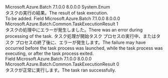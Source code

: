 <Type Name="TaskExecutionResult" FullName="Microsoft.Azure.Batch.Common.TaskExecutionResult">
  <TypeSignature Language="C#" Value="public enum TaskExecutionResult" />
  <TypeSignature Language="ILAsm" Value=".class public auto ansi sealed TaskExecutionResult extends System.Enum" />
  <TypeSignature Language="DocId" Value="T:Microsoft.Azure.Batch.Common.TaskExecutionResult" />
  <TypeSignature Language="VB.NET" Value="Public Enum TaskExecutionResult" />
  <TypeSignature Language="F#" Value="type TaskExecutionResult = " />
  <AssemblyInfo>
    <AssemblyName>Microsoft.Azure.Batch</AssemblyName>
    <AssemblyVersion>7.1.0.0</AssemblyVersion>
    <AssemblyVersion>8.0.0.0</AssemblyVersion>
  </AssemblyInfo>
  <Base>
    <BaseTypeName>System.Enum</BaseTypeName>
  </Base>
  <Docs>
    <summary>
            <span data-ttu-id="a70db-101">タスクの実行の結果。</span><span class="sxs-lookup"><span data-stu-id="a70db-101">The result of task execution.</span></span>
            </summary>
    <remarks>To be added.</remarks>
  </Docs>
  <Members>
    <Member MemberName="Failure">
      <MemberSignature Language="C#" Value="Failure" />
      <MemberSignature Language="ILAsm" Value=".field public static literal valuetype Microsoft.Azure.Batch.Common.TaskExecutionResult Failure = int32(1)" />
      <MemberSignature Language="DocId" Value="F:Microsoft.Azure.Batch.Common.TaskExecutionResult.Failure" />
      <MemberSignature Language="VB.NET" Value="Failure" />
      <MemberSignature Language="F#" Value="Failure = 1" Usage="Microsoft.Azure.Batch.Common.TaskExecutionResult.Failure" />
      <MemberType>Field</MemberType>
      <AssemblyInfo>
        <AssemblyName>Microsoft.Azure.Batch</AssemblyName>
        <AssemblyVersion>7.1.0.0</AssemblyVersion>
        <AssemblyVersion>8.0.0.0</AssemblyVersion>
      </AssemblyInfo>
      <ReturnValue>
        <ReturnType>Microsoft.Azure.Batch.Common.TaskExecutionResult</ReturnType>
      </ReturnValue>
      <MemberValue>1</MemberValue>
      <Docs>
        <summary>
            <span data-ttu-id="a70db-102">タスクの処理中にエラーが発生しました。</span><span class="sxs-lookup"><span data-stu-id="a70db-102">There was an error during processing of the task.</span></span> <span data-ttu-id="a70db-103">タスク処理が開始タスク プロセスの実行中、またはタスク プロセスの終了後に、エラーが発生します。</span><span class="sxs-lookup"><span data-stu-id="a70db-103">The failure may have occurred before the task process was launched, while the task process was executing, or after the task process exited.</span></span>
            </summary>
      </Docs>
    </Member>
    <Member MemberName="Success">
      <MemberSignature Language="C#" Value="Success" />
      <MemberSignature Language="ILAsm" Value=".field public static literal valuetype Microsoft.Azure.Batch.Common.TaskExecutionResult Success = int32(0)" />
      <MemberSignature Language="DocId" Value="F:Microsoft.Azure.Batch.Common.TaskExecutionResult.Success" />
      <MemberSignature Language="VB.NET" Value="Success" />
      <MemberSignature Language="F#" Value="Success = 0" Usage="Microsoft.Azure.Batch.Common.TaskExecutionResult.Success" />
      <MemberType>Field</MemberType>
      <AssemblyInfo>
        <AssemblyName>Microsoft.Azure.Batch</AssemblyName>
        <AssemblyVersion>7.1.0.0</AssemblyVersion>
        <AssemblyVersion>8.0.0.0</AssemblyVersion>
      </AssemblyInfo>
      <ReturnValue>
        <ReturnType>Microsoft.Azure.Batch.Common.TaskExecutionResult</ReturnType>
      </ReturnValue>
      <MemberValue>0</MemberValue>
      <Docs>
        <summary>
            <span data-ttu-id="a70db-104">タスクが正常に実行します。</span><span class="sxs-lookup"><span data-stu-id="a70db-104">The task ran successfully.</span></span>
            </summary>
      </Docs>
    </Member>
  </Members>
</Type>